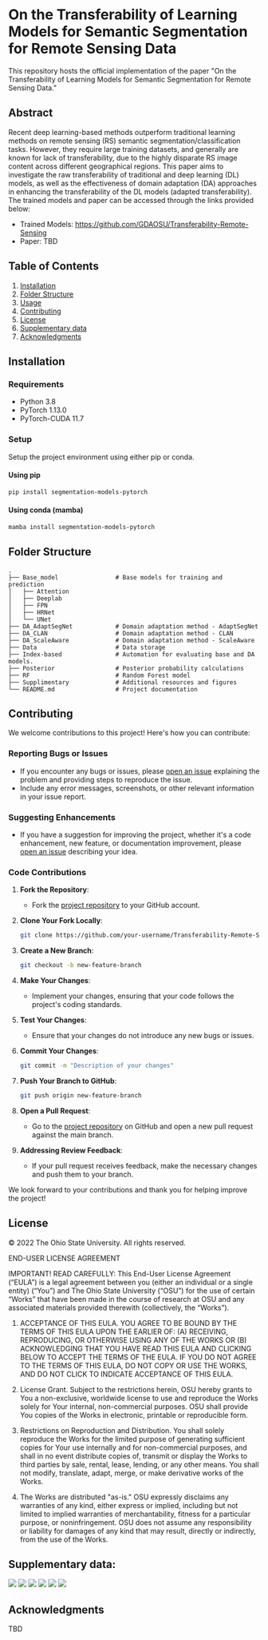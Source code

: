 # On the Transferability of Learning Models for Semantic Segmentation for Remote Sensing Data

This repository hosts the official implementation of the paper "On the Transferability of Learning Models for Semantic Segmentation for Remote Sensing Data."

## Abstract
Recent deep learning-based methods outperform traditional learning methods on remote sensing (RS) semantic segmentation/classification tasks. However, they require large training datasets, and generally are known for lack of transferability, due to the highly disparate RS image content across different geographical regions. This paper aims to investigate the raw transferability of traditional and deep learning (DL) models, as well as the effectiveness of domain adaptation (DA) approaches in enhancing the transferability of the DL models (adapted transferability). The trained models and paper can be accessed through the links provided below:

- Trained Models: https://github.com/GDAOSU/Transferability-Remote-Sensing
- Paper: TBD

## Table of Contents
1. [Installation](#installation)
2. [Folder Structure](#folder-structure)
3. [Usage](#usage)
4. [Contributing](#contributing)
5. [License](#license)
6. [Supplementary data](#Supplementary-data)
7. [Acknowledgments](#acknowledgments)

## Installation

### Requirements
- Python 3.8
- PyTorch 1.13.0
- PyTorch-CUDA 11.7

### Setup
Setup the project environment using either pip or conda.

#### Using pip
```bash
pip install segmentation-models-pytorch
```

#### Using conda (mamba)
```bash
mamba install segmentation-models-pytorch
```

## Folder Structure
```
.
├── Base_model                # Base models for training and prediction
│   ├── Attention
│   ├── Deeplab
│   ├── FPN
│   ├── HRNet
│   └── UNet
├── DA_AdaptSegNet            # Domain adaptation method - AdaptSegNet
├── DA_CLAN                   # Domain adaptation method - CLAN
├── DA_ScaleAware             # Domain adaptation method - ScaleAware
├── Data                      # Data storage
├── Index-based               # Automation for evaluating base and DA models.
├── Posterior                 # Posterior probability calculations
├── RF                        # Random Forest model
├── Supplimentary             # Additional resources and figures
└── README.md                 # Project documentation
```


## Contributing

We welcome contributions to this project! Here's how you can contribute:

### Reporting Bugs or Issues

- If you encounter any bugs or issues, please [open an issue](https://github.com/GDAOSU/Transferability-Remote-Sensing/issues) explaining the problem and providing steps to reproduce the issue.
- Include any error messages, screenshots, or other relevant information in your issue report.

### Suggesting Enhancements

- If you have a suggestion for improving the project, whether it's a code enhancement, new feature, or documentation improvement, please [open an issue](https://github.com/GDAOSU/Transferability-Remote-Sensing/issues) describing your idea.

### Code Contributions

1. **Fork the Repository**:
   - Fork the [project repository](https://github.com/GDAOSU/Transferability-Remote-Sensing) to your GitHub account.

2. **Clone Your Fork Locally**:
   ```bash
   git clone https://github.com/your-username/Transferability-Remote-Sensing.git
   ```

3. **Create a New Branch**:
   ```bash
   git checkout -b new-feature-branch
   ```

4. **Make Your Changes**:
   - Implement your changes, ensuring that your code follows the project's coding standards.

5. **Test Your Changes**:
   - Ensure that your changes do not introduce any new bugs or issues.

6. **Commit Your Changes**:
   ```bash
   git commit -m "Description of your changes"
   ```

7. **Push Your Branch to GitHub**:
   ```bash
   git push origin new-feature-branch
   ```

8. **Open a Pull Request**:
   - Go to the [project repository](https://github.com/GDAOSU/Transferability-Remote-Sensing) on GitHub and open a new pull request against the main branch.

9. **Addressing Review Feedback**:
   - If your pull request receives feedback, make the necessary changes and push them to your branch.

We look forward to your contributions and thank you for helping improve the project!


## License
© 2022 The Ohio State University. All rights reserved. 

END-USER LICENSE AGREEMENT

IMPORTANT! READ CAREFULLY: This End-User License Agreement (“EULA”) is a legal agreement between you (either an individual or a single entity) (“You”) and The Ohio State University (“OSU”) for the use of certain “Works” that have been made in the course of research at OSU and any associated materials provided therewith (collectively, the “Works”).

1.	ACCEPTANCE OF THIS EULA.  YOU AGREE TO BE BOUND BY THE TERMS OF THIS EULA UPON THE EARLIER OF: (A) RECEIVING, REPRODUCING, OR OTHERWISE USING ANY OF THE WORKS OR (B) ACKNOWLEDGING THAT YOU HAVE READ THIS EULA AND CLICKING BELOW TO ACCEPT THE TERMS OF THE EULA.  IF YOU DO NOT AGREE TO THE TERMS OF THIS EULA, DO NOT COPY OR USE THE WORKS, AND DO NOT CLICK TO INDICATE ACCEPTANCE OF THIS EULA.

2.	License Grant.  Subject to the restrictions herein, OSU hereby grants to You a non-exclusive, worldwide license to use and reproduce the Works solely for Your internal, non-commercial purposes. OSU shall provide You copies of the Works in electronic, printable or reproducible form.

3.	Restrictions on Reproduction and Distribution.  You shall solely reproduce the Works for the limited purpose of generating sufficient copies for Your use internally and for non-commercial purposes, and shall in no event distribute copies of, transmit or display the Works to third parties by sale, rental, lease, lending, or any other means.  You shall not modify, translate, adapt, merge, or make derivative works of the Works.

4.	The Works are distributed "as-is." OSU expressly disclaims any warranties of any kind, either express or implied, including but not limited to implied warranties of merchantability, fitness for a particular purpose, or noninfringement.  OSU does not assume any responsibility or liability for damages of any kind that may result, directly or indirectly, from the use of the Works.  

## Supplementary data:
![](Supplimentary/table1.png)
![](Supplimentary/table2.png)
![](Supplimentary/Fig1.png)
![](Supplimentary/Fig2.png)
![](Supplimentary/table3.png)
![](Supplimentary/Fig3.png)

## Acknowledgments
TBD
